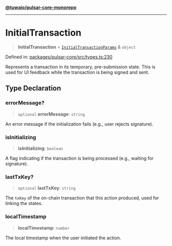 [**@tuwaio/pulsar-core-monorepo**](../../../README.md)

***

# InitialTransaction

> **InitialTransaction** = [`InitialTransactionParams`](InitialTransactionParams.md) & `object`

Defined in: [packages/pulsar-core/src/types.ts:230](https://github.com/TuwaIO/pulsar-core/blob/37a7892af021715ac51cc1827e93ad7b2762ab6c/packages/pulsar-core/src/types.ts#L230)

Represents a transaction in its temporary, pre-submission state.
This is used for UI feedback while the transaction is being signed and sent.

## Type Declaration

### errorMessage?

> `optional` **errorMessage**: `string`

An error message if the initialization fails (e.g., user rejects signature).

### isInitializing

> **isInitializing**: `boolean`

A flag indicating if the transaction is being processed (e.g., waiting for signature).

### lastTxKey?

> `optional` **lastTxKey**: `string`

The `txKey` of the on-chain transaction that this action produced, used for linking the states.

### localTimestamp

> **localTimestamp**: `number`

The local timestamp when the user initiated the action.
